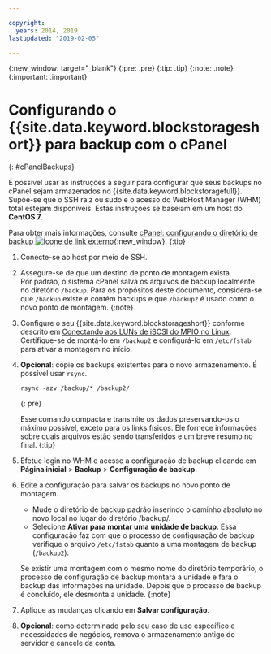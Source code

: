```yaml
---

copyright:
  years: 2014, 2019
lastupdated: "2019-02-05"

---
```

{:new_window: target="_blank"}
{:pre: .pre}
{:tip: .tip}
{:note: .note}
{:important: .important}

# Configurando o {{site.data.keyword.blockstorageshort}} para backup com o cPanel
{: #cPanelBackups}

É possível usar as instruções a seguir para configurar que seus backups no cPanel sejam
armazenados no {{site.data.keyword.blockstoragefull}}. Supõe-se que o SSH raiz ou
sudo e o acesso do WebHost Manager (WHM) total estejam disponíveis. Estas instruções se baseiam em um host do **CentOS 7**.

Para obter mais informações, consulte [cPanel: configurando o diretório de backup ![Ícone de link externo](../../icons/launch-glyph.svg "Ícone de link externo")](https://docs.cpanel.net/display/68Docs/Backup+Configuration#BackupConfiguration-ConfigureBackupDirectory){:new_window}.
{:tip}

1. Conecte-se ao host por meio de SSH.

2. Assegure-se de que um destino de ponto de montagem exista. <br />
   Por padrão, o sistema cPanel salva os arquivos de backup localmente no diretório `/backup`. Para os propósitos deste documento, considera-se que `/backup` existe e contém backups e que `/backup2` é usado como o novo ponto de montagem.
   {:note}

3. Configure o seu {{site.data.keyword.blockstorageshort}} conforme descrito em [Conectando aos LUNs de iSCSI do MPIO no Linux](accessing_block_storage_linux.html). Certifique-se de montá-lo em `/backup2` e configurá-lo em `/etc/fstab` para ativar a montagem no início.

4. **Opcional**: copie os backups existentes para o novo armazenamento. É possível usar  ` rsync `.
   ```
   rsync -azv /backup/* /backup2/
   ```
   {: pre}

    Esse comando compacta e transmite os dados preservando-os o máximo possível, exceto para os links
físicos. Ele fornece informações sobre quais arquivos estão sendo transferidos e um breve resumo no final.
    {:tip}

5. Efetue login no WHM e acesse a configuração de backup clicando em **Página inicial** > **Backup** > **Configuração de backup**.

6. Edite a configuração para salvar os backups no novo ponto de montagem.
    - Mude o diretório de backup padrão inserindo o caminho absoluto no novo local no lugar do
diretório /backup/.
    - Selecione **Ativar para montar uma unidade de backup**. Essa configuração faz com que o processo de configuração de backup verifique o arquivo `/etc/fstab` quanto a uma montagem de backup (`/backup2`). <br />

    Se existir uma montagem com o mesmo nome do diretório temporário, o processo de configuração de backup
montará a unidade e fará o backup das informações na unidade. Depois que o processo de backup é concluído, ele desmonta a unidade.
    {:note}

7. Aplique as mudanças clicando em **Salvar configuração**.

8. **Opcional**: como determinado pelo seu caso de uso específico e necessidades de negócios, remova o armazenamento antigo do servidor e cancele da conta.
